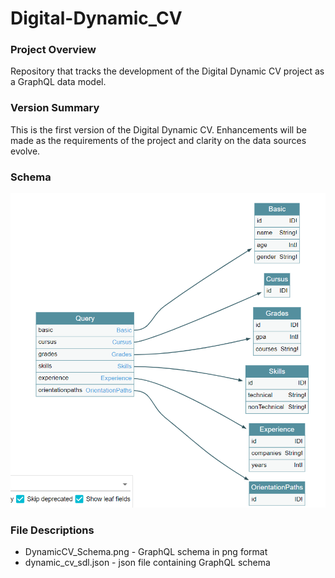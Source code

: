 # Digital-Dynamic_CV

### Project Overview
Repository that tracks the development of the Digital Dynamic CV project as a GraphQL data model.

### Version Summary
This is the first version of the Digital Dynamic CV. Enhancements will be made as the requirements of the project and clarity on the data sources evolve.

### Schema
![schema](DynamicCV_Schema.png)

### File Descriptions
- DynamicCV_Schema.png - GraphQL schema in png format
- dynamic_cv_sdl.json - json file containing GraphQL schema

